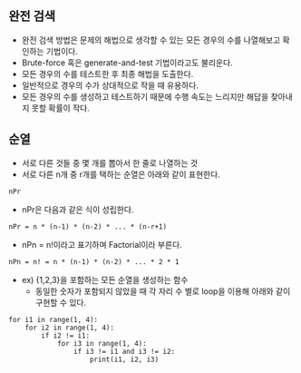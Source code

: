 ## 완전 검색

+ 완전 검색 방법은 문제의 해법으로 생각할 수 있는 모든 경우의 수를 나열해보고 확인하는 기법이다.
+ Brute-force 혹은 generate-and-test 기법이라고도 불리운다.
+ 모든 경우의 수를 테스트한 후 최종 해법을 도출한다. 
+ 일반적으로 경우의 수가 상대적으로 작을 때 유용하다.
+ 모든 경우의 수를 생성하고 테스트하기 때문에 수행 속도는 느리지만 해답을 찾아내지 못할 확률이 작다.





## 순열

+ 서로 다른 것들 중 몇 개를 뽑아서 한 줄로 나열하는 것
+ 서로 다른 n개 중 r개를 택하는 순열은 아래와 같이 표현한다.

```
nPr
```

+ nPr은 다음과 같은 식이 성립한다.

```
nPr = n * (n-1) * (n-2) * ... * (n-r+1) 
```

+ nPn = n!이라고 표기하며 Factorial이라 부른다.

```
nPn = n! = n * (n-1) * (n-2) * ... * 2 * 1
```

+ ex) {1,2,3}을 포함하는 모든 순열을 생성하는 함수
  + 동일한 숫자가 포함되지 않았을 때 각 자리 수 별로 loop을 이용해 아래와 같이 구현할 수 있다.

```
for i1 in range(1, 4):
	for i2 in range(1, 4):
		if i2 != i1:
			for i3 in range(1, 4):
				if i3 != i1 and i3 != i2:
					print(i1, i2, i3)
```

